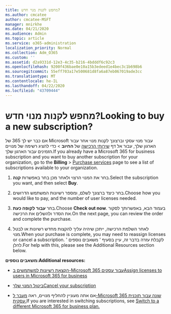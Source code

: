 ```yaml
---
title: מחפש לקנות מנוי חדש?
ms.author: cmcatee
author: cmcatee-MSFT
manager: mnirkhe
ms.date: 04/21/2020
ms.audience: Admin
ms.topic: article
ms.service: o365-administration
localization_priority: Normal
ms.collection: Adm_O365
ms.custom: ''
ms.assetid: d2a9331d-12e3-4c35-b216-4bdddf6c92c3
ms.openlocfilehash: 9200f436bae0e10a15b3edeed1e4bec3c1b698b6
ms.sourcegitcommit: 55eff703a17e500681d8fa6a87eb067019ade3cc
ms.translationtype: MT
ms.contentlocale: he-IL
ms.lasthandoff: 04/22/2020
ms.locfileid: "43709444"
---
```

# <a name="looking-to-buy-a-new-subscription"></a><span data-ttu-id="de79e-102">מחפש לקנות מנוי חדש?</span><span class="sxs-lookup"><span data-stu-id="de79e-102">Looking to buy a new subscription?</span></span>

<span data-ttu-id="de79e-103">אם כבר יש לך 365 של Microsoft עבור מנוי עסקי וברצונך לקנות מנוי אחר עבור הארגון שלך, עבור אל דף [שירותי הרכישה](https://go.microsoft.com/fwlink/p/?linkid=868433) של **החיוב** \> כדי להציג רשימה של מנויים הזמינים עבור הארגון שלך.</span><span class="sxs-lookup"><span data-stu-id="de79e-103">If you already have a Microsoft 365 for business subscription and you want to buy another subscription for your organization, go to the **Billing** \> [Purchase services](https://go.microsoft.com/fwlink/p/?linkid=868433) page to see a list of subscriptions available to your organization.</span></span>
 
1. <span data-ttu-id="de79e-104">בחר את המנוי הרצוי ולאחר מכן בחר באפשרות **קנה**.</span><span class="sxs-lookup"><span data-stu-id="de79e-104">Select the subscription you want, and then select **Buy**.</span></span>

2. <span data-ttu-id="de79e-105">בחר כיצד ברצונך לשלם, ומספר רשיונות המשתמש הדרושים.</span><span class="sxs-lookup"><span data-stu-id="de79e-105">Choose how you would like to pay, and the number of user licenses needed.</span></span>

3. <span data-ttu-id="de79e-106">בחר **עבור לקופה כעת**.</span><span class="sxs-lookup"><span data-stu-id="de79e-106">Choose **Check out now**.</span></span> <span data-ttu-id="de79e-107">בעמוד הבא, באפשרותך לסקור את הסדר ולהשלים את הרכישה.</span><span class="sxs-lookup"><span data-stu-id="de79e-107">On the next page, you can review the order and complete the purchase.</span></span>

4. <span data-ttu-id="de79e-108">לאחר השלמת הרכישה, ייתכן שיהיה עליך להקצות מחדש רשיונות או לבטל מנוי.</span><span class="sxs-lookup"><span data-stu-id="de79e-108">When your purchase is complete, you may need to reassign licenses or cancel a subscription.</span></span> <span data-ttu-id="de79e-109">לקבלת עזרה בדבר זה, עיין בסעיף ' משאבים נוספים ' להלן.</span><span class="sxs-lookup"><span data-stu-id="de79e-109">For help with this, please see the Additional Resources section below.</span></span>

 <span data-ttu-id="de79e-110">**משאבים נוספים:**</span><span class="sxs-lookup"><span data-stu-id="de79e-110">**Additional resources:**</span></span>
  
- [<span data-ttu-id="de79e-111">הקצאת רשיונות למשתמשים ב-Microsoft 365 עבור עסקים</span><span class="sxs-lookup"><span data-stu-id="de79e-111">Assign licenses to users in Microsoft 365 for business</span></span>](https://docs.microsoft.com/office365/admin/subscriptions-and-billing/assign-licenses-to-users)
    
- [<span data-ttu-id="de79e-112">ביטול המנוי שלך</span><span class="sxs-lookup"><span data-stu-id="de79e-112">Cancel your subscription</span></span>](https://docs.microsoft.com/office365/admin/subscriptions-and-billing/cancel-your-subscription)
    
- <span data-ttu-id="de79e-113">אם אתה מעוניין להחליף מנויים, ראה [מעבר ל-Microsoft 365 שונה עבור תוכנית עסקית.](https://docs.microsoft.com/office365/admin/subscriptions-and-billing/switch-to-a-different-plan)</span><span class="sxs-lookup"><span data-stu-id="de79e-113">If you are interested in switching subscriptions, see [Switch to a different Microsoft 365 for business plan.](https://docs.microsoft.com/office365/admin/subscriptions-and-billing/switch-to-a-different-plan)</span></span>